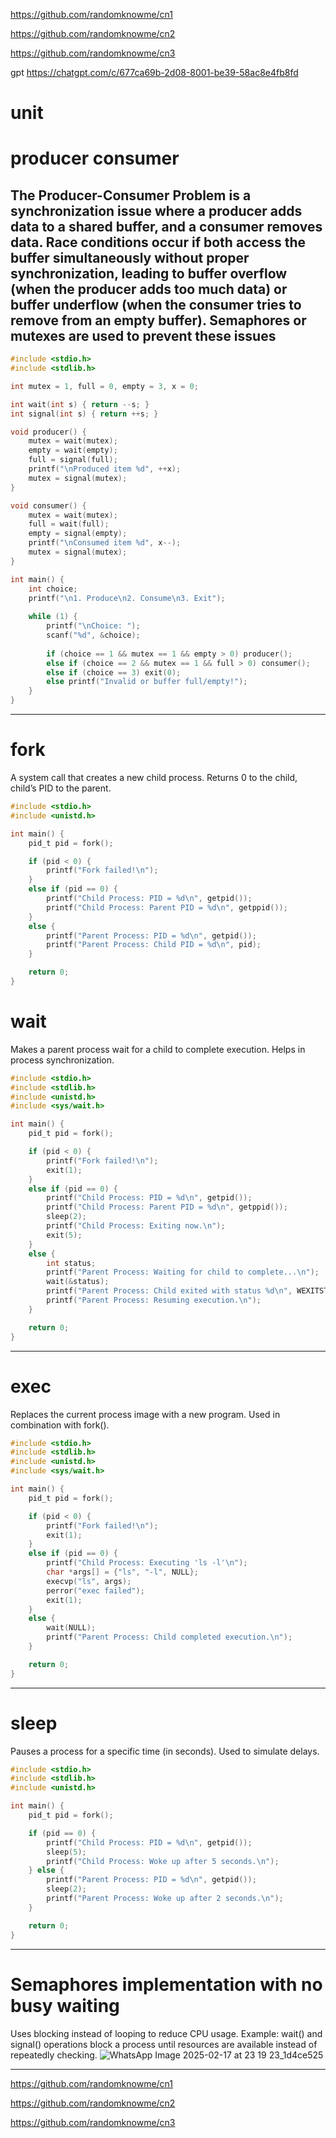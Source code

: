 https://github.com/randomknowme/cn1

https://github.com/randomknowme/cn2

https://github.com/randomknowme/cn3

gpt https://chatgpt.com/c/677ca69b-2d08-8001-be39-58ac8e4fb8fd

# unit 
# producer consumer

The Producer-Consumer Problem is a synchronization issue where a producer adds data to a shared buffer, and a consumer removes data. Race conditions occur if both access the buffer simultaneously without proper synchronization, leading to buffer overflow (when the producer adds too much data) or buffer underflow (when the consumer tries to remove from an empty buffer). Semaphores or mutexes are used to prevent these issues
---
```c
#include <stdio.h>
#include <stdlib.h>

int mutex = 1, full = 0, empty = 3, x = 0;

int wait(int s) { return --s; }
int signal(int s) { return ++s; }

void producer() {
    mutex = wait(mutex);
    empty = wait(empty);
    full = signal(full);
    printf("\nProduced item %d", ++x);
    mutex = signal(mutex);
}

void consumer() {
    mutex = wait(mutex);
    full = wait(full);
    empty = signal(empty);
    printf("\nConsumed item %d", x--);
    mutex = signal(mutex);
}

int main() {
    int choice;
    printf("\n1. Produce\n2. Consume\n3. Exit");
    
    while (1) {
        printf("\nChoice: ");
        scanf("%d", &choice);
        
        if (choice == 1 && mutex == 1 && empty > 0) producer();
        else if (choice == 2 && mutex == 1 && full > 0) consumer();
        else if (choice == 3) exit(0);
        else printf("Invalid or buffer full/empty!");
    }
}
```
---
# fork
A system call that creates a new child process.
Returns 0 to the child, child’s PID to the parent.
```c
#include <stdio.h>
#include <unistd.h>

int main() {
    pid_t pid = fork();

    if (pid < 0) {
        printf("Fork failed!\n");
    }
    else if (pid == 0) {
        printf("Child Process: PID = %d\n", getpid());
        printf("Child Process: Parent PID = %d\n", getppid());
    }
    else { 
        printf("Parent Process: PID = %d\n", getpid());
        printf("Parent Process: Child PID = %d\n", pid);
    }

    return 0;
}

```
# wait
Makes a parent process wait for a child to complete execution.
Helps in process synchronization.
```c
#include <stdio.h>
#include <stdlib.h>
#include <unistd.h>
#include <sys/wait.h>

int main() {
    pid_t pid = fork();

    if (pid < 0) {
        printf("Fork failed!\n");
        exit(1);
    }
    else if (pid == 0) {
        printf("Child Process: PID = %d\n", getpid());
        printf("Child Process: Parent PID = %d\n", getppid());
        sleep(2);
        printf("Child Process: Exiting now.\n");
        exit(5);
    }
    else {
        int status;
        printf("Parent Process: Waiting for child to complete...\n");
        wait(&status);
        printf("Parent Process: Child exited with status %d\n", WEXITSTATUS(status));
        printf("Parent Process: Resuming execution.\n");
    }

    return 0;
}
```
---
# exec
Replaces the current process image with a new program.
Used in combination with fork().
```c
#include <stdio.h>
#include <stdlib.h>
#include <unistd.h>
#include <sys/wait.h>

int main() {
    pid_t pid = fork();

    if (pid < 0) {
        printf("Fork failed!\n");
        exit(1);
    }
    else if (pid == 0) {
        printf("Child Process: Executing 'ls -l'\n");
        char *args[] = {"ls", "-l", NULL}; 
        execvp("ls", args);
        perror("exec failed");
        exit(1);
    }
    else {
        wait(NULL);
        printf("Parent Process: Child completed execution.\n");
    }

    return 0;
}
```

---
# sleep
Pauses a process for a specific time (in seconds).
Used to simulate delays.
```c
#include <stdio.h>
#include <stdlib.h>
#include <unistd.h>

int main() {
    pid_t pid = fork();

    if (pid == 0) {
        printf("Child Process: PID = %d\n", getpid());
        sleep(5);
        printf("Child Process: Woke up after 5 seconds.\n");
    } else {
        printf("Parent Process: PID = %d\n", getpid());
        sleep(2);
        printf("Parent Process: Woke up after 2 seconds.\n");
    }

    return 0;
}
```
---
# Semaphores implementation with no busy waiting
Uses blocking instead of looping to reduce CPU usage.
Example: wait() and signal() operations block a process until resources are available instead of repeatedly checking.
![WhatsApp Image 2025-02-17 at 23 19 23_1d4ce525](https://github.com/user-attachments/assets/217e87c0-98a3-4391-94b2-0a1283396b95)

---
https://github.com/randomknowme/cn1

https://github.com/randomknowme/cn2

https://github.com/randomknowme/cn3
